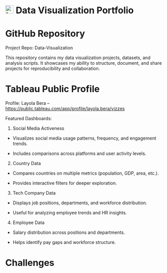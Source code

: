 # <img width="26" height="26" alt="image" src="https://github.com/user-attachments/assets/8dd6acde-995b-4a13-a40a-dd0dcea3aac6" /> Data Visualization Portfolio
#  GitHub Repository

Project Repo: Data-Visualization

This repository contains my data visualization projects, datasets, and analysis scripts. It showcases my ability to structure, document, and share projects for reproducibility and collaboration.

# Tableau Public Profile

Profile: Layola Bera – https://public.tableau.com/app/profile/layola.bera/vizzes

Featured Dashboards:

1. Social Media Activeness

- Visualizes social media usage patterns, frequency, and engagement trends.

- Includes comparisons across platforms and user activity levels.

2. Country Data

- Compares countries on multiple metrics (population, GDP, area, etc.).

- Provides interactive filters for deeper exploration.

3. Tech Company Data

- Displays job positions, departments, and workforce distribution.

- Useful for analyzing employee trends and HR insights.

4. Employee Data

- Salary distribution across positions and departments.

- Helps identify pay gaps and workforce structure.

# Challenges

